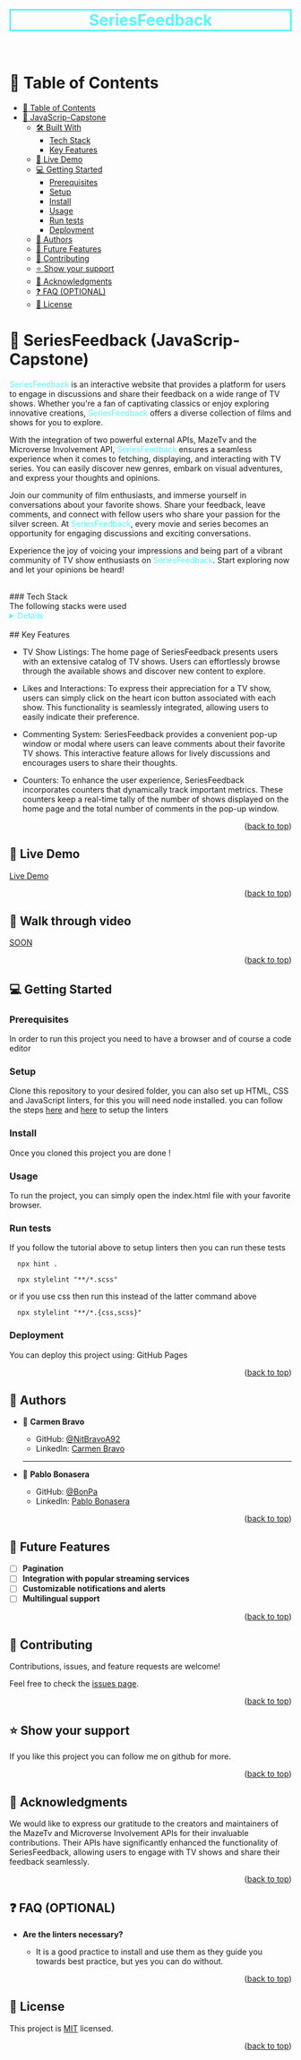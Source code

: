 <a name="readme-top"></a>

<div align="center">
 <br/>
 <h1 style="color:rgb(87, 247, 255);border: 3px solid rgb(87, 247, 255);">SeriesFeedback</h1>
 <br/>
</div>

<!-- TABLE OF CONTENTS -->

# 📗 Table of Contents

- [📗 Table of Contents](#-table-of-contents)
- [📖 JavaScrip-Capstone ](#-JavaScrip-Capstone-)
  - [🛠 Built With ](#-built-with-)
    - [Tech Stack ](#tech-stack-)
    - [Key Features ](#key-features-)
  - [🚀 Live Demo ](#-live-demo-)
  - [💻 Getting Started ](#-getting-started-)
    - [Prerequisites](#prerequisites)
    - [Setup](#setup)
    - [Install](#install)
    - [Usage](#usage)
    - [Run tests](#run-tests)
    - [Deployment](#deployment)
  - [👥 Authors ](#-authors-)
  - [🔭 Future Features ](#-future-features-)
  - [🤝 Contributing ](#-contributing-)
  - [⭐️ Show your support ](#️-show-your-support-)
  - [🙏 Acknowledgments ](#-acknowledgments-)
  - [❓ FAQ (OPTIONAL) ](#-faq-optional-)
  - [📝 License ](#-license-)

<!-- PROJECT DESCRIPTION -->

# 📖 SeriesFeedback (JavaScrip-Capstone) <a name="SeriesFeedback (JavaScrip Capstone)"></a>

<spam style="color:rgb(87, 247, 255)"><spam style="color:rgb(87, 247, 255)">SeriesFeedback</spam></spam> is an interactive website that provides a platform for users to engage in discussions and share their feedback on a wide range of TV shows. Whether you're a fan of captivating classics or enjoy exploring innovative creations, <spam style="color:rgb(87, 247, 255)">SeriesFeedback</spam> offers a diverse collection of films and shows for you to explore.

With the integration of two powerful external APIs, MazeTv and the Microverse Involvement API, <spam style="color:rgb(87, 247, 255)">SeriesFeedback</spam> ensures a seamless experience when it comes to fetching, displaying, and interacting with TV series. You can easily discover new genres, embark on visual adventures, and express your thoughts and opinions.

Join our community of film enthusiasts, and immerse yourself in conversations about your favorite shows. Share your feedback, leave comments, and connect with fellow users who share your passion for the silver screen. At <spam style="color:rgb(87, 247, 255)">SeriesFeedback</spam>, every movie and series becomes an opportunity for engaging discussions and exciting conversations.

Experience the joy of voicing your impressions and being part of a vibrant community of TV show enthusiasts on <spam style="color:rgb(87, 247, 255)">SeriesFeedback</spam>. Start exploring now and let your opinions be heard!

 
<br>
### Tech Stack <a name="tech-stack"></a>
<br>
The following stacks were used

<details style="color:rgb(87, 247, 255);">
  <ul>
    <li><a href="https://developer.mozilla.org/en-US/docs/Web/HTML">HTML</a></li>
    <li><a href="https://developer.mozilla.org/en-US/docs/Web/CSS">CSS</a></li>
    <li><a href="https://developer.mozilla.org/en-US/docs/Web/JavaScript">Javascript</a></li>
    <li><a href="https://getbootstrap.com/">Bootstrap</a></li>
 </ul>
</details>

<!-- Features -->
<br>
## Key Features <a name="key-features"></a>

- TV Show Listings: The home page of SeriesFeedback presents users with an extensive catalog of TV shows. Users can effortlessly browse through the available shows and discover new content to explore.

- Likes and Interactions: To express their appreciation for a TV show, users can simply click on the heart icon button associated with each show. This functionality is seamlessly integrated, allowing users to easily indicate their preference.

- Commenting System: SeriesFeedback provides a convenient pop-up window or modal where users can leave comments about their favorite TV shows. This interactive feature allows for lively discussions and encourages users to share their thoughts.

- Counters: To enhance the user experience, SeriesFeedback incorporates counters that dynamically track important metrics. These counters keep a real-time tally of the number of shows displayed on the home page and the total number of comments in the pop-up window.

<p align="right">(<a href="#readme-top">back to top</a>)</p>

<!-- LIVE DEMO -->

## 🚀 Live Demo

<a href="https://pablobona.github.io/JavaScriptCapstone/dist/index.html">Live Demo</a>

<p align="right">(<a href="#readme-top">back to top</a>)</p>

<!-- GETTING STARTED -->

## 🔭 Walk through video

<a href="#">SOON</a>

<p align="right">(<a href="#readme-top">back to top</a>)</p>

<!-- GETTING STARTED -->

## 💻 Getting Started <a name="getting-started"></a>

### Prerequisites

In order to run this project you need to have a browser and of course a code editor

### Setup

Clone this repository to your desired folder, you can also set up HTML, CSS and JavaScript linters, for this you will need node installed. you can follow the steps [here](https://github.com/microverseinc/linters-config/tree/master/html-css) and [here](https://github.com/microverseinc/linters-config/tree/master/javascript) to setup the linters

### Install

Once you cloned this project you are done !

### Usage

To run the project, you can simply open the index.html file with your favorite browser.

### Run tests

If you follow the tutorial above to setup linters then you can run these tests

```$
  npx hint .
```

```$
  npx stylelint "**/*.scss"
```

or if you use css then run this instead of the latter command above

```$
  npx stylelint "**/*.{css,scss}"
```

### Deployment

You can deploy this project using: GitHub Pages

<p align="right">(<a href="#readme-top">back to top</a>)</p>

<!-- AUTHORS -->

## 👥 Authors <a name="authors"></a>

- 👤 **Carmen Bravo**

  - GitHub: [@NitBravoA92](https://github.com/NitBravoA92)
  - LinkedIn: [Carmen Bravo](https://www.linkedin.com/in/nitcelis-bravo-alcala-b65340158/)
  <hr>

- 👤 **Pablo Bonasera**

  - GitHub: [@BonPa](https://github.com/PabloBona)
  - LinkedIn: [Pablo Bonasera](https://www.linkedin.com/in/pablo-bonasera-142327257/)

<p align="right">(<a href="#readme-top">back to top</a>)</p>

<!-- FUTURE FEATURES -->

## 🔭 Future Features <a name="future-features"></a>

- [ ] **Pagination**
- [ ] **Integration with popular streaming services**
- [ ] **Customizable notifications and alerts**
- [ ] **Multilingual support**

<p align="right">(<a href="#readme-top">back to top</a>)</p>

<!-- CONTRIBUTING -->

## 🤝 Contributing <a name="contributing"></a>

Contributions, issues, and feature requests are welcome!

Feel free to check the [issues page](https://github.com/PabloBona/JavaScriptCapstone/issues).

<p align="right">(<a href="#readme-top">back to top</a>)</p>

<!-- SUPPORT -->

## ⭐️ Show your support <a name="support"></a>

If you like this project you can follow me on github for more.

<p align="right">(<a href="#readme-top">back to top</a>)</p>

<!-- ACKNOWLEDGEMENTS -->

## 🙏 Acknowledgments <a name="acknowledgements"></a>

We would like to express our gratitude to the creators and maintainers of the MazeTv and Microverse Involvement APIs for their invaluable contributions. Their APIs have significantly enhanced the functionality of SeriesFeedback, allowing users to engage with TV shows and share their feedback seamlessly.

<p align="right">(<a href="#readme-top">back to top</a>)</p>

<!-- FAQ (optional) -->

## ❓ FAQ (OPTIONAL) <a name="faq"></a>

- **Are the linters necessary?**

  - It is a good practice to install and use them as they guide you towards best practice, but yes you can do without.

<p align="right">(<a href="#readme-top">back to top</a>)</p>

<!-- LICENSE -->

## 📝 License <a name="license"></a>

This project is [MIT](https://github.com/PabloBona/JavaScriptCapstone/blob/dev/MIT.md) licensed.

<p align="right">(<a href="#readme-top">back to top</a>)</p>

